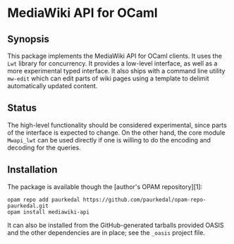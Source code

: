 # MediaWiki API for OCaml

## Synopsis

This package implements the MediaWiki API for OCaml clients.  It uses the
`Lwt` library for concurrency.  It provides a low-level interface, as well
as a more experimental typed interface.  It also ships with a command line
utility `mw-edit` which can edit parts of wiki pages using a template to
delimit automatically updated content.

## Status

The high-level functionality should be considered experimental, since parts
of the interface is expected to change.  On the other hand, the core module
`Mwapi_lwt` can be used directly if one is willing to do the encoding and
decoding for the queries.

## Installation

The package is available though the [author's OPAM repository][1]:

    opam repo add paurkedal https://github.com/paurkedal/opam-repo-paurkedal.git
    opam install mediawiki-api

It can also be installed from the GitHub-generated tarballs provided OASIS
and the other dependencies are in place; see the `_oasis` project file.
